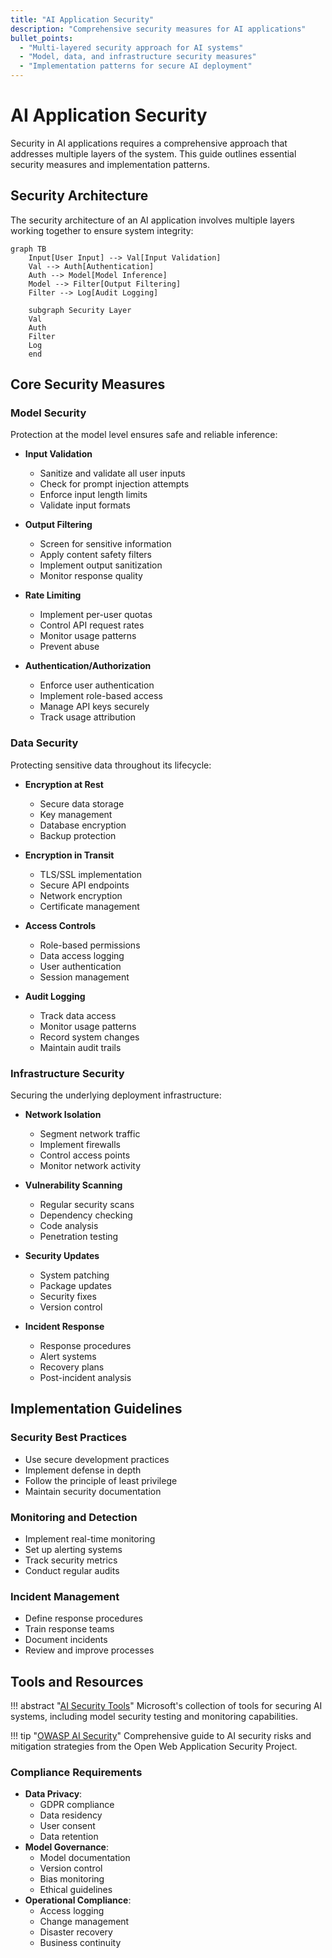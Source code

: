 ```yaml
---
title: "AI Application Security"
description: "Comprehensive security measures for AI applications"
bullet_points:
  - "Multi-layered security approach for AI systems"
  - "Model, data, and infrastructure security measures"
  - "Implementation patterns for secure AI deployment"
---
```


# AI Application Security

Security in AI applications requires a comprehensive approach that addresses multiple layers of the system. This guide outlines essential security measures and implementation patterns.

## Security Architecture

The security architecture of an AI application involves multiple layers working together to ensure system integrity:

```mermaid
graph TB
    Input[User Input] --> Val[Input Validation]
    Val --> Auth[Authentication]
    Auth --> Model[Model Inference]
    Model --> Filter[Output Filtering]
    Filter --> Log[Audit Logging]
    
    subgraph Security Layer
    Val
    Auth
    Filter
    Log
    end
```

## Core Security Measures

### Model Security
Protection at the model level ensures safe and reliable inference:
- **Input Validation**
  - Sanitize and validate all user inputs
  - Check for prompt injection attempts
  - Enforce input length limits
  - Validate input formats

- **Output Filtering**
  - Screen for sensitive information
  - Apply content safety filters
  - Implement output sanitization
  - Monitor response quality

- **Rate Limiting**
  - Implement per-user quotas
  - Control API request rates
  - Monitor usage patterns
  - Prevent abuse

- **Authentication/Authorization**
  - Enforce user authentication
  - Implement role-based access
  - Manage API keys securely
  - Track usage attribution

### Data Security
Protecting sensitive data throughout its lifecycle:
- **Encryption at Rest**
  - Secure data storage
  - Key management
  - Database encryption
  - Backup protection

- **Encryption in Transit**
  - TLS/SSL implementation
  - Secure API endpoints
  - Network encryption
  - Certificate management

- **Access Controls**
  - Role-based permissions
  - Data access logging
  - User authentication
  - Session management

- **Audit Logging**
  - Track data access
  - Monitor usage patterns
  - Record system changes
  - Maintain audit trails

### Infrastructure Security
Securing the underlying deployment infrastructure:
- **Network Isolation**
  - Segment network traffic
  - Implement firewalls
  - Control access points
  - Monitor network activity

- **Vulnerability Scanning**
  - Regular security scans
  - Dependency checking
  - Code analysis
  - Penetration testing

- **Security Updates**
  - System patching
  - Package updates
  - Security fixes
  - Version control

- **Incident Response**
  - Response procedures
  - Alert systems
  - Recovery plans
  - Post-incident analysis

## Implementation Guidelines

### Security Best Practices
- Use secure development practices
- Implement defense in depth
- Follow the principle of least privilege
- Maintain security documentation

### Monitoring and Detection
- Implement real-time monitoring
- Set up alerting systems
- Track security metrics
- Conduct regular audits

### Incident Management
- Define response procedures
- Train response teams
- Document incidents
- Review and improve processes

## Tools and Resources

!!! abstract "[AI Security Tools](https://github.com/microsoft/security-ai-tools)"
    Microsoft's collection of tools for securing AI systems, including model security testing and monitoring capabilities.

!!! tip "[OWASP AI Security](https://owasp.org/www-project-ai-security-and-privacy-guide/)"
    Comprehensive guide to AI security risks and mitigation strategies from the Open Web Application Security Project.

### Compliance Requirements
- **Data Privacy**:
    - GDPR compliance
    - Data residency
    - User consent
    - Data retention
- **Model Governance**:
    - Model documentation
    - Version control
    - Bias monitoring
    - Ethical guidelines
- **Operational Compliance**:
    - Access logging
    - Change management
    - Disaster recovery
    - Business continuity